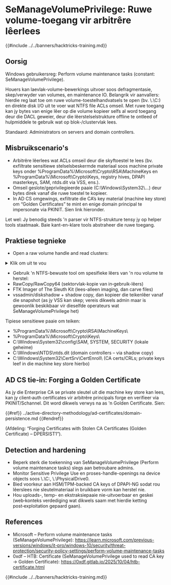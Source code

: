 # SeManageVolumePrivilege: Ruwe volume-toegang vir arbitrêre lêerlees

{{#include ../../banners/hacktricks-training.md}}

## Oorsig

Windows gebruikersreg: Perform volume maintenance tasks (constant: SeManageVolumePrivilege).

Houers kan laevlak-volume-bewerkings uitvoer soos defragmentasie, skep/verwyder van volumes, en maintenance IO. Belangrik vir aanvallers: hierdie reg laat toe om ruwe volume-toestelhandvatsels te open (bv. \\.\C:) en direkte disk I/O uit te voer wat NTFS file ACLs omseil. Met ruwe toegang kan jy bytes van enige lêer op die volume kopieer selfs al word toegang deur die DACL geweier, deur die lêerstelselstrukture offline te ontleed of hulpmiddele te gebruik wat op blok-/clustervlak lees.

Standaard: Administrators on servers and domain controllers.

## Misbruikscenario's

- Arbitrêre lêerlees wat ACLs omseil deur die skyftoestel te lees (bv. exfiltrate sensitiewe stelselsbeskermde materiaal soos machine private keys onder %ProgramData%\Microsoft\Crypto\RSA\MachineKeys en %ProgramData%\Microsoft\Crypto\Keys, registry hives, DPAPI masterkeys, SAM, ntds.dit via VSS, ens.).
- Omseil geslote/geprivilegieerde paaie (C:\Windows\System32\…) deur bytes direk vanaf die ruwe toestel te kopieer.
- In AD CS omgewings, exfiltrate die CA’s key material (machine key store) om “Golden Certificates” te mint en enige domain principal te impersonate via PKINIT. Sien link hieronder.

Let wel: Jy benodig steeds 'n parser vir NTFS-strukture tensy jy op helper tools staatmaak. Baie kant-en-klare tools abstraheer die ruwe toegang.

## Praktiese tegnieke

- Open a raw volume handle and read clusters:

<details>
<summary>Klik om uit te vou</summary>
```powershell
# PowerShell – read first MB from C: raw device (requires SeManageVolumePrivilege)
$fs = [System.IO.File]::Open("\\.\\C:",[System.IO.FileMode]::Open,[System.IO.FileAccess]::Read,[System.IO.FileShare]::ReadWrite)
$buf = New-Object byte[] (1MB)
$null = $fs.Read($buf,0,$buf.Length)
$fs.Close()
[IO.File]::WriteAllBytes("C:\\temp\\c_first_mb.bin", $buf)
```

```csharp
// C# (compile with Add-Type) – read an arbitrary offset of \\.\nusing System;
using System.IO;
class R {
static void Main(string[] a){
using(var fs = new FileStream("\\\\.\\C:", FileMode.Open, FileAccess.Read, FileShare.ReadWrite)){
fs.Position = 0x100000; // seek
var buf = new byte[4096];
fs.Read(buf,0,buf.Length);
File.WriteAllBytes("C:\\temp\\blk.bin", buf);
}
}
}
```
</details>

- Gebruik 'n NTFS-bewuste tool om spesifieke lêers van 'n rou volume te herstel:
- RawCopy/RawCopy64 (sektorvlak-kopie van in‑gebruik-lêers)
- FTK Imager of The Sleuth Kit (lees-alleen imaging, dan carve files)
- vssadmin/diskshadow + shadow copy, dan kopieer die teikenlêer vanaf die snapshot (as jy VSS kan skep; vereis dikwels admin maar is gewoonlik beskikbaar vir dieselfde operateurs wat SeManageVolumePrivilege het)

Tipiese sensitiewe paaie om teiken:
- %ProgramData%\Microsoft\Crypto\RSA\MachineKeys\
- %ProgramData%\Microsoft\Crypto\Keys\
- C:\Windows\System32\config\SAM, SYSTEM, SECURITY (lokale geheime)
- C:\Windows\NTDS\ntds.dit (domain controllers – via shadow copy)
- C:\Windows\System32\CertSrv\CertEnroll\ (CA certs/CRLs; private keys leef in die machine key store hierbo)

## AD CS tie‑in: Forging a Golden Certificate

As jy die Enterprise CA se private sleutel uit die machine key store kan lees, kan jy client‑auth certificates vir arbitrêre principals forge en verifieer via PKINIT/Schannel. Dit word dikwels verwys na as 'n Golden Certificate. Sien:

{{#ref}}
../active-directory-methodology/ad-certificates/domain-persistence.md
{{#endref}}

(Afdeling: “Forging Certificates with Stolen CA Certificates (Golden Certificate) – DPERSIST1”).

## Detection and hardening

- Beperk sterk die toekenning van SeManageVolumePrivilege (Perform volume maintenance tasks) slegs aan betroubare admins.
- Monitor Sensitive Privilege Use en proses-handle-openings na device objects soos \\.\C:, \\.\PhysicalDrive0.
- Bied voorkeur aan HSM/TPM-backed CA keys of DPAPI-NG sodat rou lêerslees nie sleutelmateriaal in bruikbare vorm kan herstel nie.
- Hou uploads-, temp- en ekstraksiepaaie nie-uitvoerbaar en geskei (web‑konteks verdediging wat dikwels saam met hierdie ketting post‑exploitation gepaard gaan).

## References

- Microsoft – Perform volume maintenance tasks (SeManageVolumePrivilege): https://learn.microsoft.com/previous-versions/windows/it-pro/windows-10/security/threat-protection/security-policy-settings/perform-volume-maintenance-tasks
- 0xdf – HTB: Certificate (SeManageVolumePrivilege used to read CA key → Golden Certificate): https://0xdf.gitlab.io/2025/10/04/htb-certificate.html

{{#include ../../banners/hacktricks-training.md}}
